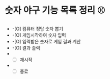 # 숫자 야구 기능 목록 정리 ⚾️

- -[O] 컴퓨터 정답 숫자 뽑기
- -[O] 게임시작하여 숫자 입력
- -[O] 입력받은 숫자로 게임 결과 계산
- -[O] 결과 출력
- -[ ] 재시작
- -[ ] 종료
